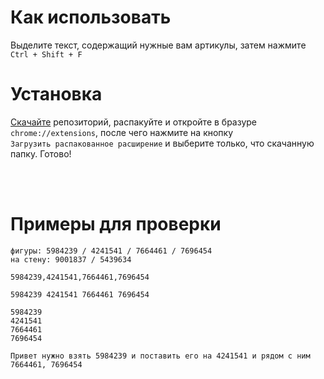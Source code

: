 # Как использовать
Выделите текст, содержащий нужные вам артикулы, затем нажмите `Ctrl + Shift + F`

# Установка
[Скачайте](https://github.com/SheerGeyser/Sima-Art-s/files/11096497/Sima-Art-s-master.zip)
 репозиторий, распакуйте и откройте в бразуре `chrome://extensions`, после чего нажмите на кнопку <br> `Загрузить распакованное расширение` и выберите только, что скачанную папку. Готово!


<br>
<br>

# Примеры для проверки

```
фигуры: 5984239 / 4241541 / 7664461 / 7696454
на стену: 9001837 / 5439634
```
```
5984239,4241541,7664461,7696454
```
```
5984239 4241541 7664461 7696454
```
```
5984239
4241541
7664461
7696454
```
```
Привет нужно взять 5984239 и поставить его на 4241541 и рядом с ним 7664461, 7696454
```


